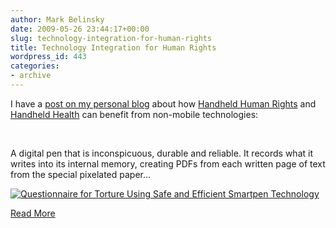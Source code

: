 ```yaml
---
author: Mark Belinsky
date: 2009-05-26 23:44:17+00:00
slug: technology-integration-for-human-rights
title: Technology Integration for Human Rights
wordpress_id: 443
categories:
- archive
---
```


I have a [post on my personal blog](http://4hours.wordpress.com/2009/05/11/technology-for-human-rights/) about how [Handheld Human Rights](http://www.netsquared.org/projects/handheld-human-rights) and [Handheld Health](http://www.netsquared.org/projects/handheld-health) can benefit from non-mobile technologies:

 

A digital pen that is inconspicuous, durable and reliable. It records what it writes into its internal memory, creating PDFs from each written page of text from the special pixelated paper...

[![Questionnaire for Torture Using Safe and Efficient Smartpen Technology](https://4hours.files.wordpress.com/2009/05/torture-questions.jpg?w=500&h=647)](http://4hours.wordpress.com)

[Read More](http://4hours.wordpress.com/2009/05/11/technology-for-human-rights/)
